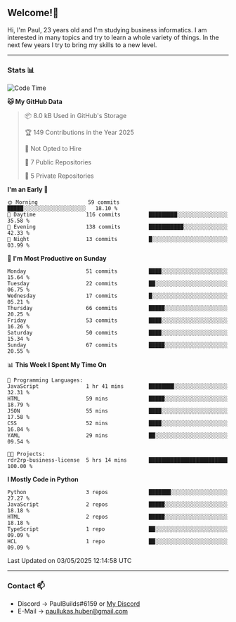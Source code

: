 ## Welcome!👋

Hi, I'm Paul, 23 years old and I'm studying business informatics. I am interested in many topics and try to learn a whole variety of things. In the next few years I try to bring my skills to a new level.

---
### Stats 📊

<!--START_SECTION:waka-->
![Code Time](http://img.shields.io/badge/Code%20Time-121%20hrs%2058%20mins-blue)

**🐱 My GitHub Data** 

> 📦 8.0 kB Used in GitHub's Storage 
 > 
> 🏆 149 Contributions in the Year 2025
 > 
> 🚫 Not Opted to Hire
 > 
> 📜 7 Public Repositories 
 > 
> 🔑 5 Private Repositories 
 > 
**I'm an Early 🐤** 

```text
🌞 Morning                59 commits          █████░░░░░░░░░░░░░░░░░░░░   18.10 % 
🌆 Daytime                116 commits         █████████░░░░░░░░░░░░░░░░   35.58 % 
🌃 Evening                138 commits         ███████████░░░░░░░░░░░░░░   42.33 % 
🌙 Night                  13 commits          █░░░░░░░░░░░░░░░░░░░░░░░░   03.99 % 
```
📅 **I'm Most Productive on Sunday** 

```text
Monday                   51 commits          ████░░░░░░░░░░░░░░░░░░░░░   15.64 % 
Tuesday                  22 commits          ██░░░░░░░░░░░░░░░░░░░░░░░   06.75 % 
Wednesday                17 commits          █░░░░░░░░░░░░░░░░░░░░░░░░   05.21 % 
Thursday                 66 commits          █████░░░░░░░░░░░░░░░░░░░░   20.25 % 
Friday                   53 commits          ████░░░░░░░░░░░░░░░░░░░░░   16.26 % 
Saturday                 50 commits          ████░░░░░░░░░░░░░░░░░░░░░   15.34 % 
Sunday                   67 commits          █████░░░░░░░░░░░░░░░░░░░░   20.55 % 
```


📊 **This Week I Spent My Time On** 

```text
💬 Programming Languages: 
JavaScript               1 hr 41 mins        ████████░░░░░░░░░░░░░░░░░   32.31 % 
HTML                     59 mins             █████░░░░░░░░░░░░░░░░░░░░   18.79 % 
JSON                     55 mins             ████░░░░░░░░░░░░░░░░░░░░░   17.58 % 
CSS                      52 mins             ████░░░░░░░░░░░░░░░░░░░░░   16.84 % 
YAML                     29 mins             ██░░░░░░░░░░░░░░░░░░░░░░░   09.54 % 

🐱‍💻 Projects: 
rdr2rp-business-license  5 hrs 14 mins       █████████████████████████   100.00 % 
```

**I Mostly Code in Python** 

```text
Python                   3 repos             ███████░░░░░░░░░░░░░░░░░░   27.27 % 
JavaScript               2 repos             █████░░░░░░░░░░░░░░░░░░░░   18.18 % 
HTML                     2 repos             █████░░░░░░░░░░░░░░░░░░░░   18.18 % 
TypeScript               1 repo              ██░░░░░░░░░░░░░░░░░░░░░░░   09.09 % 
HCL                      1 repo              ██░░░░░░░░░░░░░░░░░░░░░░░   09.09 % 
```




 Last Updated on 03/05/2025 12:14:58 UTC
<!--END_SECTION:waka-->

---
### Contact 📫

* Discord -> PaulBuilds#6159 or [My Discord](https://discord.gg/7kq6UnB)
* E-Mail -> paullukas.huber@gmail.com

